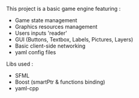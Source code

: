 This project is a basic game engine featuring : 
- Game state management
- Graphics resources management
- Users inputs 'reader'
- GUI (Buttons, Textbox, Labels, Pictures, Layers)
- Basic client-side networking
- yaml config files

Libs used :
- SFML
- Boost (smartPtr & functions binding)
- yaml-cpp